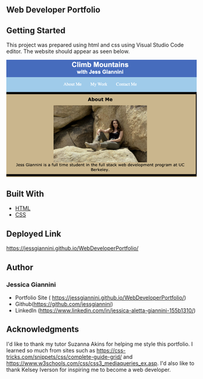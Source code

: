 ## Web Developer Portfolio

## Getting Started

This project was prepared using html and css using Visual Studio Code editor. The website should appear as seen below.

![Getting Started](./images/ScreenShotPortfolio.png)

## Built With

- [HTML](https://developer.mozilla.org/en-US/docs/Web/HTML)
- [CSS](https://developer.mozilla.org/en-US/docs/Web/CSS)

## Deployed Link

https://jessgiannini.github.io/WebDeveloperPortfolio/

## Author

<h3>
Jessica Giannini
</h3>

- Portfolio Site ( https://jessgiannini.github.io/WebDeveloperPortfolio/)
- Github(https://github.com/jessgiannini)
- LinkedIn (https://www.linkedin.com/in/jessica-aletta-giannini-155b1310/)

## Acknowledgments

I'd like to thank my tutor Suzanna Akins for helping me style this portfolio. I learned so much from sites such as https://css-tricks.com/snippets/css/complete-guide-grid/ and https://www.w3schools.com/css/css3_mediaqueries_ex.asp. I'd also like to thank Kelsey Iverson for inspiring me to become a web developer.
